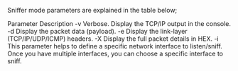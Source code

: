 Sniffer mode parameters are explained in the table below;

Parameter	Description
-v	Verbose. Display the TCP/IP output in the console.
-d	Display the packet data (payload).
-e	Display the link-layer (TCP/IP/UDP/ICMP) headers. 
-X	Display the full packet details in HEX.
-i	This parameter helps to define a specific network interface to listen/sniff. Once you have multiple interfaces, you can choose a specific interface to sniff. 
